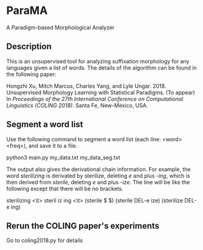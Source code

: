 # ParaMA
A Paradigm-based Morphological Analyzer

## Description
This is an unsupervised tool for analyzing suffixation morphology for any languages given a list of words. The details of the algorithm can be found in the following paper:

Hongzhi Xu, Mitch Marcus, Charles Yang, and Lyle Ungar. 2018. Unsupervised Morphology Learning with Statistical Paradigms. (To appear) In *Proceedings of the 27th International Conference on Computational Linguistics (COLING 2018)*. Santa Fe, New-Mexico, USA.

## Segment a word list
Use the following command to segment a word list (each line: \<word\> \<freq\>), and save it to a file. 

  python3 main.py my_data.txt my_data_seg.txt

The output also gives the derivational chain information. For example, the word _sterilizing_ is derivated by sterilize, deleting _e_ and plus _-ing_, which is then derived from _sterile_, deleting _e_ and plus _-ize_. The line will be like the following except that there will be no brackets.

sterilizing \<\t\> steril iz ing \<\t\> (sterile $ $) (sterile DEL-e ize) (sterilize DEL-e ing)

## Rerun the COLING paper's experiments
Go to coling2018.py for details

